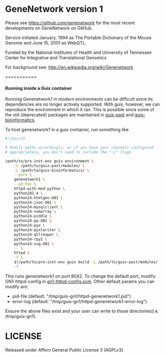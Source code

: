 # GeneNetwork version 1

Please see https://github.com/genenetwork for the most recent
developments on GeneNetwork on GitHub.

Service initiated January, 1994 as The Portable Dictionary of the
Mouse Genome and June 15, 2001 as WebQTL.

Funded by the National Institutes of Health and University of
Tennessee Center for Integrative and Translational Genomics

For background see: http://en.wikipedia.org/wiki/Genenetwork

===========

#### Running inside a Guix container

Running Genenetwork1 in modern environments can be difficult since its
dependencies are no longer actively supported. With guix, however, we
can reproduce the environment in which it ran. This is possible since
some of the old (deprecated) packages are maintained in
[guix-past](https://gitlab.inria.fr/guix-hpc/guix-past) and
[guix-bioinformatics](http://git.genenetwork.org/guix-bioinformatics/guix-bioinformatics.git/).

To host genenetwork1 in a guix container, run something like

```sh
#!/bin/sh

# Modify paths accordingly; or if you have your channels configured
# appropriately, you don't need to include the "-L" flags

/path/to/pre-inst-env guix environment \
    -L /path/to/guix-past/modules/ \
    -L /path/to/guix-bioinformatics/ \
    --pure \
    genenetwork1 \
    --ad-hoc \
    httpd-with-mod-python \
    python2@2.4 \
    python24-htmlgen-GN1 \
    python24-json-GN1 \
    python24-mysqlclient \
    python24-numarray \
    python24-piddle \
    python24-pp-GN1 \
    python24-pyx \
    python24-pyxlwriter \
    python24-qtlreaper \
    python24-rpy2 \
    python24-svg-GN1 \
    -- \
    httpd \
    -f \
    $(/path/to/pre-inst-env guix build -L /path/to/guix-past/modules/ -L /path/to/guix-bioinformatics/ -e '(@ (gn services gn1-httpd-config) GN1-httpd-config)') \
    -T
```

This runs genenetwork1 on port 8042. To change the default port,
modify: GN1-httpd-config in
[gn1-httpd-config.scm](http://git.genenetwork.org/guix-bioinformatics/guix-bioinformatics/src/branch/master/gn/services/gn1-httpd-config.scm). Other
default params you can modify are:

- pid-file (default: "/tmp/guix-gn1/httpd-genenetwork1.pid")
- error-log (default: "/tmp/guix-gn1/httpd-genenetwork1-error-log")

Ensure the above files exist and your user can write to those
directories(i.e. /tmp/guix-gn1).

# LICENSE

Released under Affero General Public License 3 (AGPLv3)
